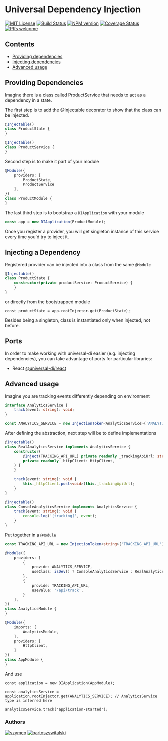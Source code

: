 # Universal Dependency Injection
[![MIT License][license-image]][license] [![Build Status][github-action-image]][github-action-url] [![NPM version][npm-version-image]][npm-url] [![Coverage Status][test-coverage-image]][test-coverage-url] [![PRs welcome][contributing-image]][contributing-url]


## Contents

+ [Providing dependencies](#providing-dependencies)
+ [Injecting dependencies](#injecting-a-dependency)
+ [Advanced usage](#advanced-usage)

## Providing Dependencies

Imagine there is a class called ProductService that needs to act as a dependency in a state.

The first step is to add the @Injectable decorator to show that the class can be injected.

```typescript
@Injectable()
class ProductState {
}

@Injectable()
class ProductService {
}
```

Second step is to make it part of your module

```typescript
@Module({
    providers: [
        ProductState,
        ProductService
    ],
})
class ProductModule {
}
```

The last third step is to bootstrap a `DIApplication` with your module

```typescript
const app = new DIApplication(ProductModule);
```

Once you register a provider, you will get singleton instance of this service every time you'd try to inject it.

## Injecting a Dependency

Registered provider can be injected into a class from the same `@Module`

```typescript
@Injectable()
class ProductState {
    constructor(private productService: ProductService) {
    }
}
```

or directly from the bootstrapped module

```tsx
const productState = app.rootInjector.get(ProductState);
```

Besides being a singleton, class is instantiated only when injected, not before.

## Ports

In order to make working with universal-di easier (e.g. injecting dependencies), you can take advantage of ports for particular libraries:
- React [@universal-di/react](https://npmjs.org/package/@universal-di/react)

## Advanced usage

Imagine you are tracking events differently depending on environment

```typescript
interface AnalyticsService {
    track(event: string): void;
}

const ANALYTICS_SERVICE = new InjectionToken<AnalyticsService>('ANALYTICS_SERVICE')
```

After defining the abstraction, next step will be to define implementations

```typescript
@Injectable()
class RealAnalyticsService implements AnalyticsService {
    constructor(
        @Inject(TRACKING_API_URL) private readonly _trackingApiUrl: string,
        private readonly _httpClient: HttpClient,
    ) {
    }

    track(event: string): void {
        this._httpClient.post<void>(this._trackingApiUrl);
    }
}

@Injectable()
class ConsoleAnalyticsService implements AnalyticsService {
    track(event: string): void {
        console.log('[tracking]', event);
    }
}
```

Put together in a `@Module`

```typescript
const TRACKING_API_URL = new InjectionToken<string>('TRACKING_API_URL');

@Module({
    providers: [
        {
            provide: ANALYTICS_SERVICE,
            useClass: isDev() ? ConsoleAnalyticsService : RealAnalyticsService,
        },
        {
            provide: TRACKING_API_URL,
            useValue: '/api/track',
        }
    ],
})
class AnalyticsModule {
}

@Module({
    imports: [
        AnalyticsModule,
    ],
    providers: [
        HttpClient,
    ]
})
class AppModule {
}
```

And use

```tsx
const application = new DIApplication(AppModule);

const analyticsService = application.rootInjector.get(ANALYTICS_SERVICE); // AnalyticsService type is inferred here

analyticsService.track('application-started');
```

### Authors
[![szymeo](https://avatars.githubusercontent.com/u/11583029?v=4&s=40)](https://github.com/szymeo)
[![bartoszswitalski](https://avatars.githubusercontent.com/u/45360754?v=4&s=40)](https://github.com/b-sw)

[license-image]: https://img.shields.io/badge/license-MIT-blue.svg
[license]: LICENSE.md

[github-action-image]: https://github.com/universal-di/core/actions/workflows/build-and-publish.yml/badge.svg
[github-action-url]: https://github.com/universal-di/core/actions/workflows/build-and-publish.yml

[npm-url]: https://npmjs.org/package/@universal-di/core
[npm-version-image]: https://badge.fury.io/js/@universal-di/core.svg

[test-coverage-url]: https://codecov.io/gh/universal-di/core
[test-coverage-image]: https://codecov.io/gh/universal-di/core/branch/master/graph/badge.svg

[contributing-url]: https://github.com/universal-di/core/blob/master/CONTRIBUTING.md
[contributing-image]: https://img.shields.io/badge/PRs-welcome-brightgreen.svg
